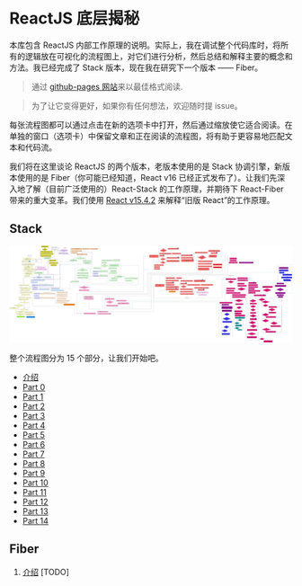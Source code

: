 # ReactJS 底层揭秘

本库包含 ReactJS 内部工作原理的说明。实际上，我在调试整个代码库时，将所有的逻辑放在可视化的流程图上，对它们进行分析，然后总结和解释主要的概念和方法。我已经完成了 Stack 版本，现在我在研究下一个版本 —— Fiber。

> 通过 [github-pages 网站](https://bogdan-lyashenko.github.io/Under-the-hood-ReactJS/)来以最佳格式阅读.

> 为了让它变得更好，如果你有任何想法，欢迎随时提 issue。

每张流程图都可以通过点击在新的选项卡中打开，然后通过缩放使它适合阅读。在单独的窗口（选项卡）中保留文章和正在阅读的流程图，将有助于更容易地匹配文本和代码流。

我们将在这里谈论 ReactJS 的两个版本，老版本使用的是 Stack 协调引擎，新版本使用的是 Fiber（你可能已经知道，React v16 已经正式发布了）。让我们先深入地了解（目前广泛使用的）React-Stack 的工作原理，并期待下 React-Fiber 带来的重大变革。我们使用 [React v15.4.2](https://github.com/facebook/react/tree/v15.4.2) 来解释“旧版 React”的工作原理。


## Stack
[![](../../../../stack/images/intro/all-page-stack-reconciler-25-scale.jpg)](./stack/images/intro/all-page-stack-reconciler.svg)

整个流程图分为 15 个部分，让我们开始吧。

* [介绍](../../../../stack/book/Intro.md)
* [Part 0](../../../../stack/book/Part-0.md)
* [Part 1](../../../../stack/book/Part-1.md)
* [Part 2](../../../../stack/book/Part-2.md)
* [Part 3](../../../../stack/book/Part-3.md)
* [Part 4](../../../../stack/book/Part-4.md)
* [Part 5](../../../../stack/book/Part-5.md)
* [Part 6](../../../../stack/book/Part-6.md)
* [Part 7](../../../../stack/book/Part-7.md)
* [Part 8](../../../../stack/book/Part-8.md)
* [Part 9](../../../../stack/book/Part-9.md)
* [Part 10](../../../../stack/book/Part-10.md)
* [Part 11](../../../../stack/book/Part-11.md)
* [Part 12](../../../../stack/book/Part-12.md)
* [Part 13](../../../../stack/book/Part-13.md)
* [Part 14](../../../../stack/book/Part-14.md)



## Fiber
1. [介绍](../../../../fiber/book/Intro.md) [TODO]
